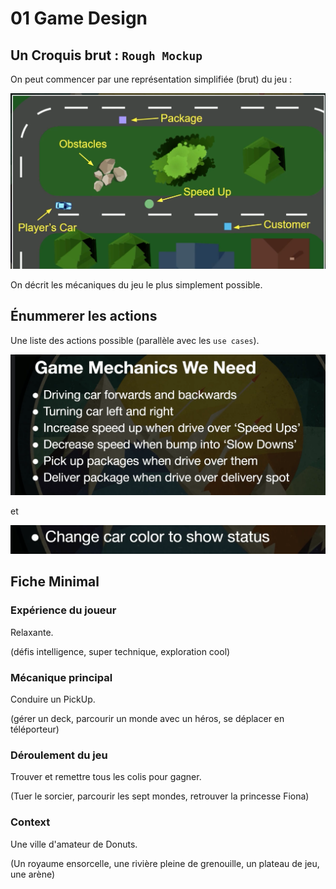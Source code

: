 # 01 Game Design

## Un Croquis brut : `Rough Mockup`

On peut commencer par une représentation simplifiée (brut) du jeu :

<img src="assets/rough-mock-up-two.png" alt="rough-mock-up-two" style="zoom:50%;" />

On décrit les mécaniques du jeu le plus simplement possible.



## Énummerer les actions

Une liste des actions possible (parallèle avec les `use cases`).

<img src="assets/game-mechanic-we-need.png" alt="game-mechanic-we-need" style="zoom:50%;" />

et

<img src="assets/change-color-car-status.png" alt="change-color-car-status" style="zoom:50%;" />



## Fiche Minimal

### Expérience du joueur

Relaxante.

 (défis intelligence, super technique, exploration cool)

### Mécanique principal

Conduire un PickUp.

 (gérer un deck, parcourir un monde avec un héros, se déplacer en téléporteur)

### Déroulement du jeu

Trouver et remettre tous les colis pour gagner.

(Tuer le sorcier, parcourir les sept mondes, retrouver la princesse Fiona)

### Context

Une ville d'amateur de Donuts.

(Un royaume ensorcelle, une rivière pleine de grenouille, un plateau de jeu, une arène)
